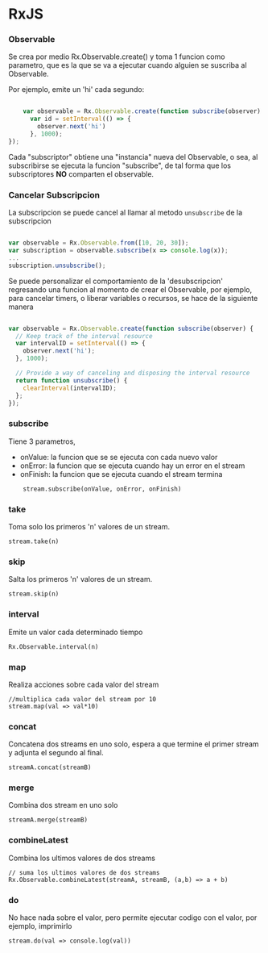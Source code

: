 # RxJS

### Observable

Se crea por medio Rx.Observable.create() y toma 1 funcion como parametro, que es la que se va a ejecutar cuando alguien se suscriba al Observable.

Por ejemplo, emite un 'hi' cada segundo: 

```javascript

	var observable = Rx.Observable.create(function subscribe(observer) {
	  var id = setInterval(() => {
	    observer.next('hi')
	  }, 1000);
});

```

Cada "subscriptor" obtiene una "instancia" nueva del Observable, o sea, al subscribirse se ejecuta la funcion "subscribe", de tal forma que los subscriptores **NO** comparten el observable.

### Cancelar Subscripcion

La subscripcion se puede cancel al llamar al metodo `unsubscribe` de la subscripcion

```javascript

var observable = Rx.Observable.from([10, 20, 30]);
var subscription = observable.subscribe(x => console.log(x));
...
subscription.unsubscribe();

```

Se puede personalizar el comportamiento de la 'desubscripcion' regresando una funcion al momento de crear el Observable, por ejemplo, para cancelar timers, o liberar variables o recursos, se hace de la siguiente manera

```javascript

var observable = Rx.Observable.create(function subscribe(observer) {
  // Keep track of the interval resource
  var intervalID = setInterval(() => {
    observer.next('hi');
  }, 1000);

  // Provide a way of canceling and disposing the interval resource
  return function unsubscribe() {
    clearInterval(intervalID);
  };
});


```

### subscribe 

Tiene 3 parametros, 
- onValue: la funcion que se se ejecuta con cada nuevo valor
- onError: la funcion que se ejecuta cuando hay un error en el stream
- onFinish: la funcion que se ejecuta cuando el stream termina

```
	stream.subscribe(onValue, onError, onFinish)
```

### take
Toma solo los primeros 'n' valores de un stream.

```
stream.take(n)
```

### skip
Salta los primeros 'n' valores de un stream.

```
stream.skip(n)
```

### interval

Emite un valor cada determinado tiempo

```
Rx.Observable.interval(n)
``` 

### map
Realiza acciones sobre cada valor del stream

```
//multiplica cada valor del stream por 10
stream.map(val => val*10)
```

### concat
Concatena dos streams en uno solo, espera a que termine el primer stream y adjunta el segundo al final.

```
streamA.concat(streamB)
```

### merge
Combina dos stream en uno solo

```
streamA.merge(streamB)
```

### combineLatest
Combina los ultimos valores de dos streams

```
// suma los ultimos valores de dos streams
Rx.Observable.combineLatest(streamA, streamB, (a,b) => a + b)
```

### do
No hace nada sobre el valor, pero permite ejecutar codigo con el valor, por ejemplo, imprimirlo

```
stream.do(val => console.log(val))
```
